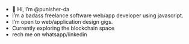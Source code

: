 - 👋 Hi, I’m @punisher-da
-  I’m a badass freelance software web/app developer using javascript.
- I’m open to web/application design gigs.
-  Currently exploring the blockchain space
- rech me on whatsapp/linkedin

<!---
punisher-da/punisher-da is a ✨ special ✨ repository because its `README.md` (this file) appears on your GitHub profile.
You can click the Preview link to take a look at your changes.
--->

